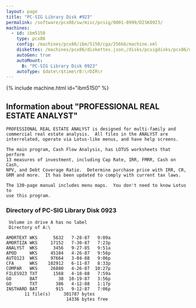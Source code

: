 ```yaml
---
layout: page
title: "PC-SIG Library Disk #923"
permalink: /software/pcx86/sw/misc/pcsig/0001-0999/DISK0923/
machines:
  - id: ibm5150
    type: pcx86
    config: /machines/pcx86/ibm/5150/cga/256kb/machine.xml
    diskettes: /machines/pcx86/diskettes.json,/disks/pcsigdisks/pcx86/diskettes.json
    autoGen: true
    autoMount:
      B: "PC-SIG Library Disk 0923"
    autoType: $date\r$time\rB:\rDIR\r
---
```


{% include machine.html id="ibm5150" %}

## Information about "PROFESSIONAL REAL ESTATE ANALYST"

    PROFESSIONAL REAL ESTATE ANALYST is designed for multi-family and
    commercial real estate analysis.  All files in the ANALYST are
    interrelated, operate via Lotus-like menus, and have help screens.
    
    The main program, Cash Flow Analysis, has LOTUS worksheets that perform
    13 measures of investment, including Cap Rate, IRR, FMRR, Cash on Cash,
    NPV, and Debt Coverage Ratio.  Determine purchase price with IRR, CR,
    GRM and more.  It has been updated to comply with current tax laws.
    
    The 130-page manual includes menu maps.  You don't need to know Lotus to
    use this program.

### Directory of PC-SIG Library Disk 0923

     Volume in drive A has no label
     Directory of A:\

    AMORTEXT WKS      5632   7-28-87   9:09a
    AMORTIZA WKS     17152   7-30-87   7:23p
    ANALYST  WKS      3456   9-27-85   9:51a
    APOD     WKS     45184   4-26-87   9:56p
    AUTO123  WKS     97664   3-04-88   9:06p
    CFA      WKS    102912   6-11-87   8:33p
    COMPAR   WKS     26880   4-26-87  10:27p
    FILES923 TXT      1568   4-18-88   7:59a
    GO       BAT        38  10-19-87   3:56p
    GO       TXT       386   4-12-88   1:17p
    INSTHARD BAT       915   9-12-87   7:06p
           11 file(s)     301787 bytes
                           14336 bytes free
